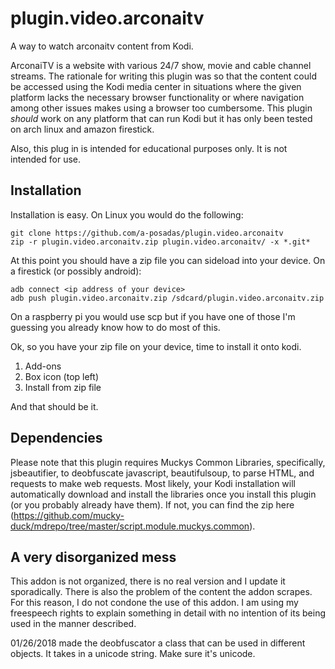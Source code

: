 # plugin.video.arconaitv
A way to watch arconaitv content from Kodi.

ArconaiTV is a website with various 24/7 show, movie and cable channel streams. The rationale for writing this plugin was so that the content could be accessed using the Kodi media center in situations where the given platform lacks the necessary browser functionality or where navigation among other issues makes using a browser too cumbersome. This plugin *should* work on any platform that can run Kodi but it has only been tested on arch linux and amazon firestick. 

Also, this plug in is intended for educational purposes only. It is not intended for use. 

## Installation

Installation is easy. On Linux you would do the following:

    git clone https://github.com/a-posadas/plugin.video.arconaitv
    zip -r plugin.video.arconaitv.zip plugin.video.arconaitv/ -x *.git*

At this point you should have a zip file you can sideload into your device. On a firestick (or possibly android):

    adb connect <ip address of your device>
    adb push plugin.video.arconaitv.zip /sdcard/plugin.video.arconaitv.zip

On a raspberry pi you would use scp but if you have one of those I'm guessing you already know how to do most of this. 

Ok, so you have your zip file on your device, time to install it onto kodi.
1. Add-ons
2. Box icon (top left)
3. Install from zip file 

And that should be it. 

## Dependencies

Please note that this plugin requires Muckys Common Libraries, specifically, jsbeautifier, to deobfuscate javascript, beautifulsoup, to parse HTML, and requests to make web requests. Most likely, your 
Kodi installation will automatically download and install the libraries once you install this plugin (or you probably already have them). If not, you can find the zip here 
(https://github.com/mucky-duck/mdrepo/tree/master/script.module.muckys.common).

## A very disorganized mess
This addon is not organized, there is no real version and I update it sporadically. There is also the problem of the content the addon scrapes. For this reason, I do not condone the use of this addon. I am using my freespeech rights to explain something in detail with no intention of its being used in the manner described. 

01/26/2018 made the deobfuscator a class that can be used in different objects. It takes in a unicode string. Make sure it's unicode. 
